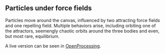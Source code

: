 ## Particles under force fields

Particles move around the canvas, influenced by two attracting force fields and one repelling field.
Multiple behaviors arise, including orbiting one of the attractors, seemengly chaotic orbits around the three bodies and even, but most rare, equilibrium.

A live version can be seen in [OpenProcessing](https://openprocessing.org/sketch/1571460).
